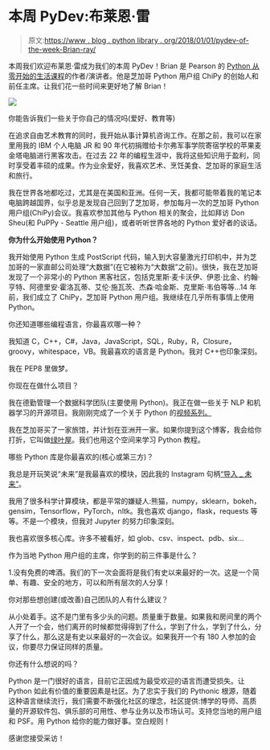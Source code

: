 # 本周 PyDev:布莱恩·雷

> 原文:[https://www . blog . python library . org/2018/01/01/pydev-of-the-week-Brian-ray/](https://www.blog.pythonlibrary.org/2018/01/01/pydev-of-the-week-brian-ray/)

本周我们欢迎布莱恩·雷成为我们的本周 PyDev！Brian 是 Pearson 的 [Python 从零开始的生活课程](https://www.safaribooksonline.com/library/view/python-from-scratch/9780134745923/)的作者/演讲者。他是芝加哥 Python 用户组 ChiPy 的创始人和前任主席。让我们花一些时间来更好地了解 Brian！

![](../Images/d4cd3dd92a4f72a95d7d48654a2f2b78.png)

你能告诉我们一些关于你自己的情况吗(爱好、教育等)

在追求自由艺术教育的同时，我开始从事计算机咨询工作。在那之前，我可以在家里用我的 IBM 个人电脑 JR 和 90 年代初捐赠给卡尔弗军事学院寄宿学校的苹果麦金塔电脑进行黑客攻击。在过去 22 年的编程生涯中，我将这些知识用于盈利，同时享受着丰硕的成果。作为业余爱好，我喜欢艺术、烹饪美食、芝加哥的家庭生活和旅行。

我在世界各地都吃过，尤其是在美国和亚洲。任何一天，我都可能带着我的笔记本电脑跨越国界，似乎总是发现自己回到了芝加哥，参加每月一次的芝加哥 Python 用户组(ChiPy)会议。我喜欢参加其他与 Python 相关的聚会，比如拜访 Don Sheu(和 PuPPy - Seattle 用户组)，或者听听世界各地的 Python 爱好者的谈话。

**你为什么开始使用 Python？**

我开始使用 Python 生成 PostScript 代码，输入到大容量激光打印机中，并为芝加哥的一家直邮公司处理“大数据”(在它被称为“大数据”之前)。很快，我在芝加哥发现了一个非常小的 Python 黑客社区，包括克里斯·麦卡沃伊、伊恩·比金、约翰·亨特、阿德里安·霍洛瓦蒂、艾伦·施瓦茨、杰森·哈金斯、克里斯·韦伯等等...14 年前，我们成立了 ChiPy，芝加哥 Python 用户组。我继续在几乎所有事情上使用 Python。

你还知道哪些编程语言，你最喜欢哪一种？

我知道 C，C++，C#，Java，JavaScript，SQL，Ruby，R，Closure，groovy，whitespace，VB。我最喜欢的语言是 Python。我对 C++也印象深刻。

我在 PEP8 里做梦。

你现在在做什么项目？

我在德勤管理一个数据科学团队(主要使用 Python)。我正在做一些关于 NLP 和机器学习的开源项目。我刚刚完成了一个关于 Python 的[视频系列。](https://www.safaribooksonline.com/library/view/python-from-scratch/9780134745923/)

我在芝加哥买了一家旅馆，并计划在亚洲开一家。如果你提到这个博客，我会给你打折，它叫做[绿叶屋](https://www.instagram.com/thegreenleafhouse/)。我们也用这个空间来学习 Python 教程。

哪些 Python 库是你最喜欢的(核心或第三方)？

我总是开玩笑说“未来”是我最喜欢的模块，因此我的 Instagram 句柄[“导入 _ 未来”](https://www.instagram.com/import_future/)。

我用了很多科学计算模块，都是平常的嫌疑人:熊猫，numpy，sklearn，bokeh，gensim，Tensorflow，PyTorch，nltk。我也喜欢 django，flask，requests 等等。不是一个模块，但我对 Jupyter 的努力印象深刻。

我也喜欢很多核心库。许多不被看好，如 glob、csv、inspect、pdb、six...

作为当地 Python 用户组的主席，你学到的前三件事是什么？

1.没有免费的啤酒。我们的下一次会面将是我们有史以来最好的一次。这是一个简单、有趣、安全的地方，可以和所有层次的人分享！

你对那些想创建(或改善)自己团队的人有什么建议？

从小处着手。这不是门里有多少头的问题。质量重于数量。如果我和房间里的两个人开了一个会，他们离开的时候都觉得得到了什么，学到了什么，学到了什么，分享了什么，那么这是有史以来最好的一次会议。如果我开一个有 180 人参加的会议，你要尽力保证同样的质量。

你还有什么想说的吗？

Python 是一门很好的语言，目前它正因成为最受欢迎的语言而遭受损失。让 Python 如此有价值的重要因素是社区。为了忠实于我们的 Pythonic 根源，随着这种语言继续流行，我们需要不断强化社区的理念，社区提供:博学的导师、高质量的开源软件包、俱乐部的可用性、参与业务以及市场认可。支持您当地的用户组和 PSF。用 Python 给你的能力做好事。空白规则！

感谢您接受采访！